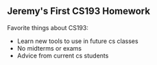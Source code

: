 ## Jeremy's First CS193 Homework

Favorite things about CS193:
- Learn new tools to use in future cs classes
- No midterms or exams
- Advice from current cs students
